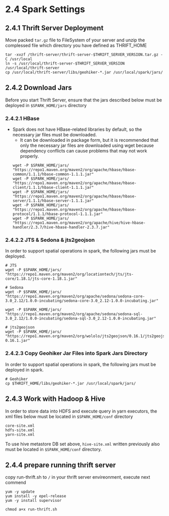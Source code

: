 # 2.4 Spark Settings

## 2.4.1 Thrift Server Deployment
Move packed `tar.gz` file to FileSystem of your server and unzip the complessed file which directory you have defined as THRIFT_HOME
  ```
  tar -xvzf /thrift-server/thrift-server-$THRIFT_SERVER_VERSION.tar.gz -C /usr/local
  ln -s /usr/local/thrift-server-$THRIFT_SERVER_VERSION /usr/local/thrift-server
  cp /usr/local/thrift-server/libs/geohiker-*.jar /usr/local/spark/jars/
  ```
## 2.4.2 Download Jars
Before you start Thrift Server, ensure that the jars described below must be deployed in `$SPARK_HOME/jars` directory
### 2.4.2.1 HBase
- Spark does not have HBase-related libraries by default, so the necessary jar files must be downloaded.
  - It can be downloaded in package form, but it is recommended that only the necessary jar files are downloaded using wget because dependency conflicts can cause problems that may not work properly.
  ``` 
  wget -P $SPARK_HOME/jars/ "https://repo1.maven.org/maven2/org/apache/hbase/hbase-common/1.1.1/hbase-common-1.1.1.jar"
  wget -P $SPARK_HOME/jars/ "https://repo1.maven.org/maven2/org/apache/hbase/hbase-client/1.1.1/hbase-client-1.1.1.jar"
  wget -P $SPARK_HOME/jars/ "https://repo1.maven.org/maven2/org/apache/hbase/hbase-server/1.1.1/hbase-server-1.1.1.jar"
  wget -P $SPARK_HOME/jars/ "https://repo1.maven.org/maven2/org/apache/hbase/hbase-protocol/1.1.1/hbase-protocol-1.1.1.jar"
  wget -P $SPARK_HOME/jars/ "https://repo1.maven.org/maven2/org/apache/hive/hive-hbase-handler/2.3.7/hive-hbase-handler-2.3.7.jar" 
  ```

### 2.4.2.2 JTS & Sedona & jts2geojson
In order to support spatial operations in spark, the following jars must be deployed.
```
# JTS
wget -P $SPARK_HOME/jars/ "https://repo1.maven.org/maven2/org/locationtech/jts/jts-core/1.18.1/jts-core-1.18.1.jar"

# Sedona
wget -P $SPARK_HOME/jars/ "https://repo1.maven.org/maven2/org/apache/sedona/sedona-core-3.0_2.12/1.0.0-incubating/sedona-core-3.0_2.12-1.0.0-incubating.jar"

wget -P $SPARK_HOME/jars/ "https://repo1.maven.org/maven2/org/apache/sedona/sedona-sql-3.0_2.12/1.0.0-incubating/sedona-sql-3.0_2.12-1.0.0-incubating.jar"

# jts2geojson
wget -P $SPARK_HOME/jars/ "https://repo1.maven.org/maven2/org/wololo/jts2geojson/0.16.1/jts2geojson-0.16.1.jar"
```

### 2.4.2.3 Copy Geohiker Jar Files into Spark Jars Directory

In order to support spatial operations in spark, the following jars must be deployed in spark.

```
# Geohiker
cp $THRIFT_HOME/libs/geohiker-*.jar /usr/local/spark/jars/ 
```

## 2.4.3 Work with Hadoop & Hive

In order to store data into HDFS and execute query in yarn executors, the xml files below must be located in  `$SPARK_HOME/conf` directory

```
core-site.xml
hdfs-site.xml
yarn-site.xml
```

To use hive metastore DB set above, `hive-site.xml` written previously also must be located in `$SPARK_HOME/conf` directory.

## 2.4.4 prepare running thrift server
copy run-thrift.sh to `/` in your thrift server envireonment, execute next commend
```
yum -y update
yum install -y epel-release
yum -y install supervisor

chmod a+x run-thrift.sh
```
